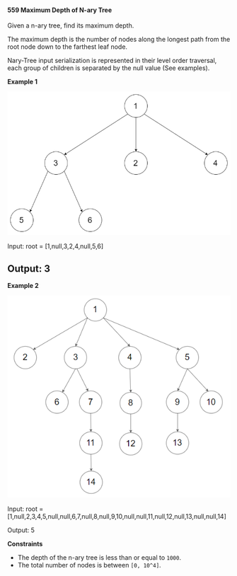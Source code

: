 #### 559 Maximum Depth of N-ary Tree

Given a n-ary tree, find its maximum depth.

The maximum depth is the number of nodes along the longest path from the root node down to the farthest leaf node.

Nary-Tree input serialization is represented in their level order traversal, each group of children is separated by the null value (See examples).


**Example 1**

![](narytreeexample.png)

Input: root = [1,null,3,2,4,null,5,6]

Output: 3
--- 
**Example 2**

![](sample_4_964.png)




Input: root = [1,null,2,3,4,5,null,null,6,7,null,8,null,9,10,null,null,11,null,12,null,13,null,null,14]

Output: 5

**Constraints**

* The depth of the n-ary tree is less than or equal to `1000`.
* The total number of nodes is between `[0, 10^4]`.